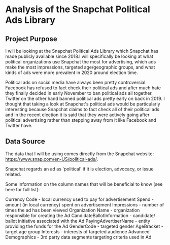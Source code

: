 # Analysis of the Snapchat Political Ads Library

## Project Purpose 

I will be looking at the Snapchat Political Ads Library which Snapchat has made publicly available since 2018.I will specifically be looking at what political organizations use Snapchat the most for advertising, which ads make the most impressions, targeted age/geographic groups, and what kinds of ads were more prevalent in 2020 around election time.

Political ads on social media have always been pretty controversial. Facebook has refused to fact check their political ads and after much hate they finally decided in early November to ban political ads all together. Twitter on the other hand banned political ads pretty early on back in 2019. I thought that taking a look at Snapchat's political ads would be particularly interesting because Snapchat claims to fact check all of their political ads and in the recent election it is said that they were actively going after political advertising rather than stepping away from it like Facebook and Twitter have.

## Data Source 

The data that I will be using comes directly from the Snapchat website: https://www.snap.com/en-US/political-ads/.

Snapchat regards an ad as 'political' if it is election, advocacy, or issue related.

Some information on the column names that will be beneficial to know (see here for full list):

Currency Code - local currency used to pay for advertisement
Spend - amount (in local currency) spent on advertisement
Impressions - number of times the ad has been viewed
Organization Name - organization responsible for creating the Ad
CandidateBallotInformation - candidate/ ballot initiative associated with the Ad
PayingAdvertiserName - entity providing the funds for the Ad
GenderCode - targeted gender
AgeBracket - target age group
Interests - interests of targeted audience
Advanced Demographics - 3rd party data segments targeting criteria used in Ad
